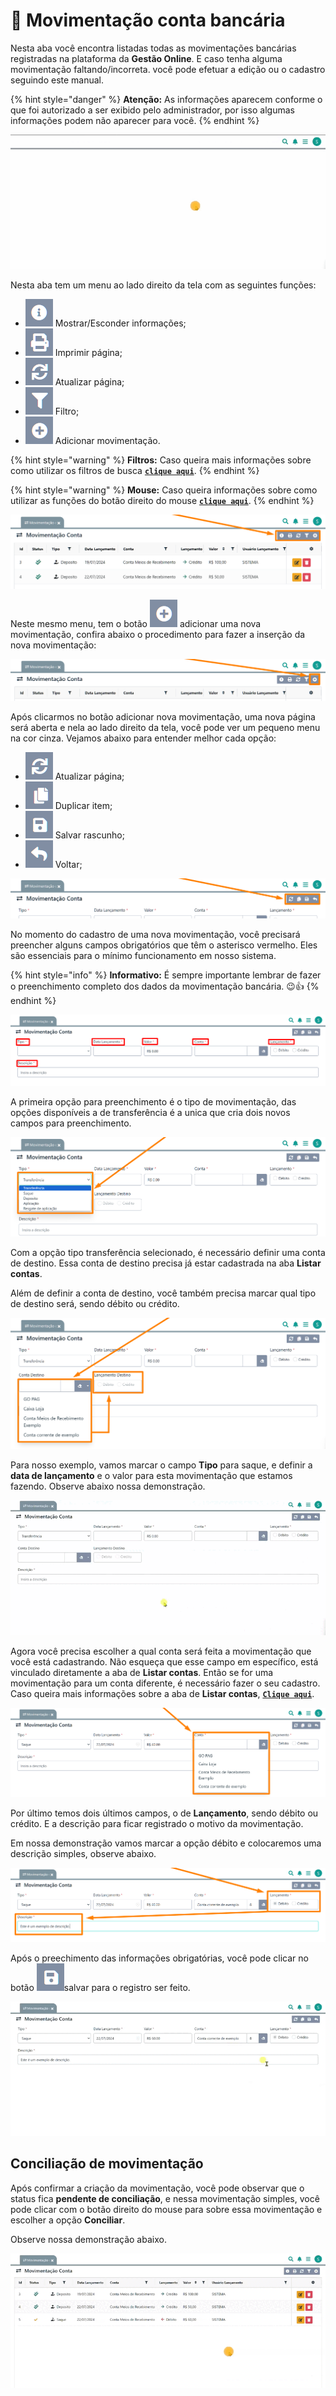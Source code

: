 # 🔁 Movimentação conta bancária

Nesta aba você encontra listadas todas as movimentações bancárias registradas na plataforma da **Gestão Online**. E caso tenha alguma movimentação faltando/incorreta. você pode efetuar a edição ou o cadastro seguindo este manual.

{% hint style="danger" %}
**Atenção:** As informações aparecem conforme o que foi autorizado a ser exibido pelo administrador, por isso algumas informações podem não aparecer para você.
{% endhint %}

![](/erp-v2/assets/funcionalidades/financeiro/aba_movimentacao.gif)

Nesta aba tem um menu ao lado direito da tela com as seguintes funções:

- <img src="/erp-v2/assets/icon_exibir.png" alt="" data-size="line"> Mostrar/Esconder informações;
- <img src="/erp-v2/assets/icon_imprimir.png" alt="" data-size="line"> Imprimir página;
- <img src="/erp-v2/assets/icon_atualizar.png" alt="" data-size="line"> Atualizar página;
- <img src="/erp-v2/assets/icon_filtro.png" alt="" data-size="line"> Filtro;
- <img src="/erp-v2/assets/icon_add.png" alt="" data-size="line"> Adicionar movimentação.

{% hint style="warning" %}
**Filtros:** Caso queira mais informações sobre como utilizar os filtros de busca [**`clique aqui`**](/erp-v2/primeiro_acesso/filtros.md).
{% endhint %}

{% hint style="warning" %}
**Mouse:** Caso queira informações sobre como utilizar as funções do botão direito do mouse [**`clique aqui`**](https://docs.gestao.plus/erp-v2/primeiro_acesso/atalhos_internos#menu-botao-direito-do-mouse).
{% endhint %}

![](/erp-v2/assets/funcionalidades/financeiro/aba_movimentacao_menu.png)

Neste mesmo menu, tem o botão <img src="/erp-v2/assets/icon_add.png" alt="" data-size="line"> adicionar uma nova movimentação, confira abaixo o procedimento para fazer a inserção da nova movimentação:

![](/erp-v2/assets/funcionalidades/financeiro/aba_movimentacao_add_movimentacao.png)

Após clicarmos no botão adicionar nova movimentação, uma nova página será aberta e nela ao lado direito da tela, você pode ver um pequeno menu na cor cinza. Vejamos abaixo para entender melhor cada opção:

- <img src="/erp-v2/assets/icon_atualizar.png" alt="" data-size="line"> Atualizar página;   
- <img src="/erp-v2/assets/icon_duplicar.png" alt="" data-size="line"> Duplicar item;
- <img src="/erp-v2/assets/icon_salvar.png" alt="" data-size="line"> Salvar rascunho;
- <img src="/erp-v2/assets/icon_voltar.png" alt="" data-size="line"> Voltar;

![](/erp-v2/assets/funcionalidades/financeiro/aba_movimentacao_add_menu.png)

No momento do cadastro de uma nova movimentação, você precisará preencher alguns campos obrigatórios que têm o asterisco vermelho. Eles são essenciais para o mínimo funcionamento em nosso sistema.

{% hint style="info" %}
**Informativo:** É sempre importante lembrar de fazer o preenchimento completo dos dados da movimentação bancária. 😉👍
{% endhint %}

![](/erp-v2/assets/funcionalidades/financeiro/aba_movimentacao_add_campos_obrigatorios.png)

A primeira opção para preenchimento é o tipo de movimentação, das opções disponíveis a de transferência é a unica que cria dois novos campos para preenchimento.

![](/erp-v2/assets/funcionalidades/financeiro/aba_movimentacao_add_campo_tipo.png)

Com a opção tipo transferência selecionado, é necessário definir uma conta de destino. Essa conta de destino precisa já estar cadastrada na aba **Listar contas**.

Além de definir a conta de destino, você também precisa marcar qual tipo de destino será, sendo débito ou crédito.

![](/erp-v2/assets/funcionalidades/financeiro/aba_movimentacao_add_campo_tipo_transferencia.png)

Para nosso exemplo, vamos marcar o campo **Tipo** para saque, e definir a **data de lançamento** e o valor para esta movimentação que estamos fazendo. Observe abaixo nossa demonstração.

![](/erp-v2/assets/funcionalidades/financeiro/aba_movimentacao_add_campo_data_lancamento.gif)

Agora você precisa escolher a qual conta será feita a movimentação que você está cadastrando. Não esqueça que esse campo em específico, está vinculado diretamente a aba de **Listar contas**. Então se for uma movimentação para um conta diferente, é necessário fazer o seu cadastro. Caso queira mais informações sobre a aba de **Listar contas**, [**`Clique aqui`**](/erp-v2/funcionalidades/financeiro/listar_contas_bancarias.md).

![](/erp-v2/assets/funcionalidades/financeiro/aba_movimentacao_add_campo_conta.png)

Por último temos dois últimos campos, o de **Lançamento**, sendo débito ou crédito. E a descrição para ficar registrado o motivo da movimentação.

Em nossa demonstração vamos marcar a opção débito e colocaremos uma descrição simples, observe abaixo.

![](/erp-v2/assets/funcionalidades/financeiro/aba_movimentacao_add_campo_lancamento_descricao.png)

Após o preechimento das informações obrigatórias, você pode clicar no botão <img src="/erp-v2/assets/icon_salvar.png" alt="" data-size="line">salvar para o registro ser feito.

![](/erp-v2/assets/funcionalidades/financeiro/aba_movimentacao_add_salvar.gif)

## Conciliação de movimentação

Após confirmar a criação da movimentação, você pode observar que o status fica **pendente de conciliação**, e nessa movimentação simples, você pode clicar com o botão direito do mouse para sobre essa movimentação e escolher a opção **Conciliar**.

Observe nossa demonstração abaixo. 

![](/erp-v2/assets/funcionalidades/financeiro/aba_movimentacao_concilicacao.gif)